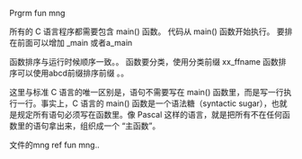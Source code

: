 Prgrm fun mng



所有的 C 语言程序都需要包含 main() 函数。 代码从 main() 函数开始执行。
要排在前面可以增加  _main   或者a_main

函数排序与运行时候顺序一致。。
函数要分类，使用分类前缀   xx_ffname
函数排序可以使用abcd前缀排序前缀 。。



这里与标准 C 语言的唯一区别是，语句不需要写在 main() 函数里，而是写一行执行一行。事实上，C 语言的 main() 函数是一个语法糖（syntactic sugar），也就是规定所有语句必须写在函数里。像 Pascal 这样的语言，就是把所有不在任何函数里的语句拿出来，组织成一个 “主函数”。


文件的mng ref fun mng..



